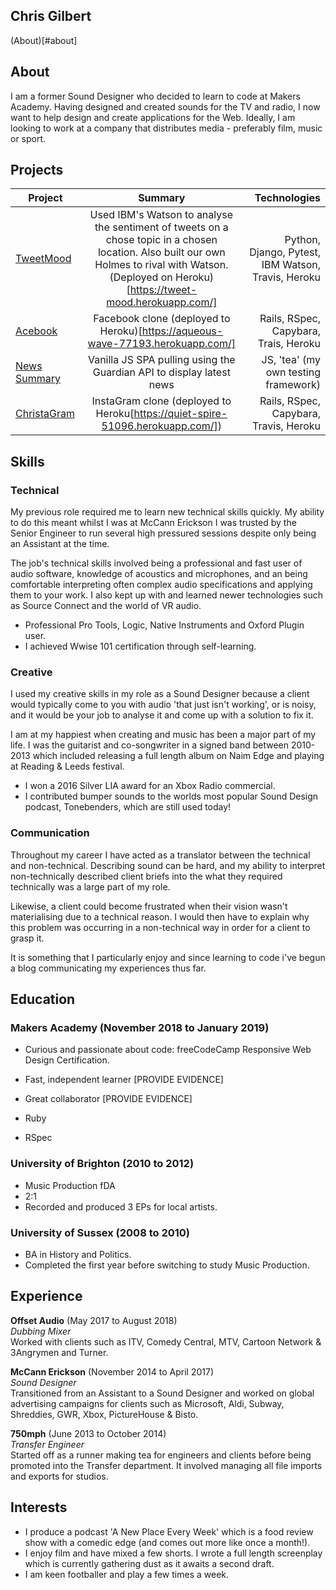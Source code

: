 ## Chris Gilbert

(About)[#about]

## About

I am a former Sound Designer who decided to learn to code at Makers Academy. Having designed and created sounds for the TV and radio, I now want to help design and create applications for the Web. Ideally, I am looking to work at a company that distributes media - preferably film, music or sport.

## Projects

| Project        | Summary           | Technologies  |
| ------------- |:-------------:| -----:|
| [TweetMood](https://github.com/chrisjgilbert/tweet_mood)      | Used IBM's Watson to analyse the sentiment of tweets on a chose topic in a chosen location. Also built our own Holmes to rival with Watson. (Deployed on Heroku)[https://tweet-mood.herokuapp.com/] | Python, Django, Pytest, IBM Watson, Travis, Heroku |
| [Acebook](https://github.com/chrisjgilbert/acebook-floppy-disk)    | Facebook clone (deployed to Heroku)[https://aqueous-wave-77193.herokuapp.com/]      |   Rails, RSpec, Capybara, Trais, Heroku |
| [News Summary](https://github.com/chrisjgilbert/news-summary-challenge) | Vanilla JS SPA pulling using the Guardian API to display latest news | JS, 'tea' (my own testing framework) |
| [ChristaGram](https://github.com/chrisjgilbert/instagram-challenge) | InstaGram clone (deployed to Heroku[https://quiet-spire-51096.herokuapp.com/]) |    Rails, RSpec, Capybara, Travis, Heroku |

## Skills

### Technical

My previous role required me to learn new technical skills quickly. My ability to do this meant whilst I was at McCann Erickson I was trusted by the Senior Engineer to run several high pressured sessions despite only being an Assistant at the time.

The job's technical skills involved being a professional and fast user of audio software, knowledge of acoustics and microphones, and an being comfortable interpreting often complex audio specifications and applying them to your work. I also kept up with and learned newer technologies such as Source Connect and the world of VR audio.

- Professional Pro Tools, Logic, Native Instruments and Oxford Plugin user.
- I achieved Wwise 101 certification through self-learning.

### Creative

I used my creative skills in my role as a Sound Designer because a client would typically come to you with audio 'that just isn't working', or is noisy, and it would be your job to analyse it and come up with a solution to fix it.

I am at my happiest when creating and music has been a major part of my life. I was the guitarist and co-songwriter in a signed band between 2010-2013 which included releasing a full length album on Naim Edge and playing at Reading & Leeds festival.

- I won a 2016 Silver LIA award for an Xbox Radio commercial.
- I contributed bumper sounds to the worlds most popular Sound Design podcast, Tonebenders, which are still used today!

### Communication

Throughout my career I have acted as a translator between the technical and non-technical. Describing sound can be hard, and my ability to interpret non-technically described client briefs into the what they required technically was a large part of my role.

Likewise, a client could become frustrated when their vision wasn't materialising due to a technical reason. I would then have to explain why this problem was occurring in a non-technical way in order for a client to grasp it.

It is something that I particularly enjoy and since learning to code i've begun a blog communicating my experiences thus far.

## Education

### Makers Academy (November 2018 to January 2019)

- Curious and passionate about code: freeCodeCamp Responsive Web Design Certification.
- Fast, independent learner [PROVIDE EVIDENCE]
- Great collaborator [PROVIDE EVIDENCE]

- Ruby
- RSpec

### University of Brighton (2010 to 2012)

- Music Production fDA
- 2:1
- Recorded and produced 3 EPs for local artists.

### University of Sussex (2008 to 2010)

- BA in History and Politics.
- Completed the first year before switching to study Music Production.

## Experience

**Offset Audio** (May 2017 to August 2018)    
*Dubbing Mixer*  
Worked with clients such as ITV, Comedy Central, MTV, Cartoon Network & 3Angrymen and Turner.

**McCann Erickson** (November 2014 to April 2017)   
*Sound Designer*  
Transitioned from an Assistant to a Sound Designer and worked on global advertising campaigns for clients such as Microsoft, Aldi, Subway, Shreddies, GWR, Xbox, PictureHouse & Bisto.

**750mph** (June 2013 to October 2014)   
*Transfer Engineer*  
Started off as a runner making tea for engineers and clients before being promoted into the Transfer department. It involved managing all file imports and exports for studios.

## Interests
- I produce a podcast 'A New Place Every Week' which is a food review show with a comedic edge (and comes out more like once a month!).
- I enjoy film and have mixed a few shorts. I wrote a full length screenplay which is currently gathering dust as it awaits a second draft.
- I am keen footballer and play a few times a week.
